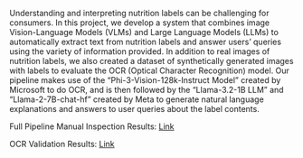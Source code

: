 Understanding and interpreting nutrition labels can be challenging for consumers. In this project, we develop a system that combines image Vision-Language Models (VLMs) and Large Language Models (LLMs) to automatically extract text from nutrition labels and answer users’ queries using the variety of information provided. In addition to real images of nutrition labels, we also created a dataset of synthetically generated images with labels to evaluate the OCR (Optical Character Recognition) model. Our pipeline makes use of the “Phi-3-Vision-128k-Instruct Model” created by Microsoft to do OCR, and is then followed by the “Llama-3.2-1B LLM” and “Llama-2-7B-chat-hf” created by Meta to generate natural language explanations and answers to user queries about the label contents.

Full Pipeline Manual Inspection Results: [Link](https://docs.google.com/spreadsheets/d/1IK107m1tpx7qvfoV3QrP-QNpQ05KTte0rcO-lkZVu7c/edit?usp=sharing)

OCR Validation Results: [Link](https://docs.google.com/document/d/12tGfixVd_ZY7nhK8dQ9LeUrYPnaw7m1VQVyVBuCIukw/edit?usp=sharing)
